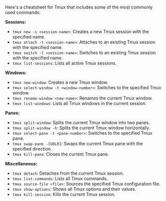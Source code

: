 Here's a cheatsheet for Tmux that includes some of the most commonly used commands:

**Sessions:**

- `tmux new -s <session-name>`: Creates a new Tmux session with the specified name.
- `tmux attach -t <session-name>`: Attaches to an existing Tmux session with the specified name.
- `tmux switch -t <session-name>`: Switches to an existing Tmux session with the specified name.
- `tmux list-sessions`: Lists all active Tmux sessions.

**Windows:**

- `tmux new-window`: Creates a new Tmux window.
- `tmux select-window -t <window-number>`: Switches to the specified Tmux window.
- `tmux rename-window <new-name>`: Renames the current Tmux window.
- `tmux list-windows`: Lists all Tmux windows in the current session.

**Panes:**

- `tmux split-window`: Splits the current Tmux window into two panes.
- `tmux split-window -h`: Splits the current Tmux window horizontally.
- `tmux select-pane -t <pane-number>`: Switches to the specified Tmux pane.
- `tmux swap-pane -[UDLR]`: Swaps the current Tmux pane with the specified direction.
- `tmux kill-pane`: Closes the current Tmux pane.

**Miscellaneous:**

- `tmux detach`: Detaches from the current Tmux session.
- `tmux list-commands`: Lists all Tmux commands.
- `tmux source-file <file>`: Sources the specified Tmux configuration file.
- `tmux show-options`: Shows all Tmux options and their values.
- `tmux kill-session`: Kills the current Tmux session.
